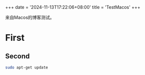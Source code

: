 +++
date = '2024-11-13T17:22:06+08:00'
title = 'TestMacos'
+++

来自Macos的博客测试。

# First

## Second

```bash
sudo apt-get update
```

